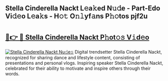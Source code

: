 ## Stella Cinderella Nackt L𝚎a𝚔ed N𝚞𝚍e - Part-Edo Vi𝚍𝚎o L𝚎a𝚔s - H𝚘𝚝 O𝚗𝚕yf𝚊ns P𝚑𝚘tos pjf2u

# <h2><a href="http://kf5km55.oniu.top/?m=Stella+Cinderella+Nackt">🔗👉 🔴 Stella Cinderella Nackt P𝚑ot𝚘𝚜 V𝚒d𝚎o</a></h2>

[![Stella Cinderella Nackt Nu𝚍e𝚜](https://i.imgur.com/0qMVB7G.gif)](http://kf5km55.oniu.top/?m=Stella+Cinderella+Nackt)
Digital trendsetter Stella Cinderella Nackt, recognized for sharing dance and lifestyle content, consisting of presentations and personal vlogs. Inspiring speaker Stella Cinderella Nackt, celebrated for their ability to motivate and inspire others through their words.  
